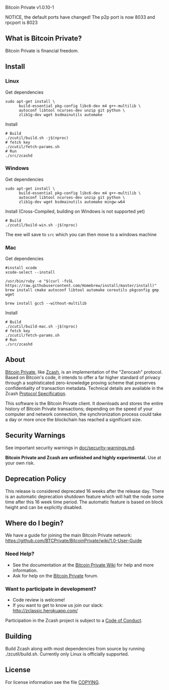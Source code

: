 Bitcoin Private v1.0.10-1

NOTICE, the default ports have changed! The p2p port is now 8033 and rpcport is 8023

What is Bitcoin Private?
----------------
Bitcoin Private is financial freedom.

Install
-----------------
### Linux

Get dependencies
```{r, engine='bash'}
sudo apt-get install \
      build-essential pkg-config libc6-dev m4 g++-multilib \
      autoconf libtool ncurses-dev unzip git python \
      zlib1g-dev wget bsdmainutils automake
```

Install
```{r, engine='bash'}
# Build
./zcutil/build.sh -j$(nproc)
# fetch key
./zcutil/fetch-params.sh
# Run
./src/zcashd
```

### Windows
Get dependencies
```{r, engine='bash'}
sudo apt-get install \
      build-essential pkg-config libc6-dev m4 g++-multilib \
      autoconf libtool ncurses-dev unzip git python \
      zlib1g-dev wget bsdmainutils automake mingw-w64
```

Install (Cross-Compiled, building on Windows is not supported yet)
```{r, engine='bash'}
# Build
./zcutil/build-win.sh -j$(nproc)
```
The exe will save to `src` which you can then move to a windows machine

### Mac
Get dependencies
```{r, engine='bash'}
#install xcode
xcode-select --install

/usr/bin/ruby -e "$(curl -fsSL https://raw.githubusercontent.com/Homebrew/install/master/install)"
brew install cmake autoconf libtool automake coreutils pkgconfig gmp wget

brew install gcc5 --without-multilib
```

Install
```{r, engine='bash'}
# Build
./zcutil/build-mac.sh -j$(nproc)
# fetch key
./zcutil/fetch-params.sh
# Run
./src/zcashd
```

About
--------------

[Bitcoin Private](http://zclassic.org/), like [Zcash](https://z.cash/), is an implementation of the "Zerocash" protocol.
Based on Bitcoin's code, it intends to offer a far higher standard of privacy
through a sophisticated zero-knowledge proving scheme that preserves
confidentiality of transaction metadata. Technical details are available
in the Zcash [Protocol Specification](https://github.com/zcash/zips/raw/master/protocol/protocol.pdf).

This software is the Bitcoin Private client. It downloads and stores the entire history
of Bitcoin Private transactions; depending on the speed of your computer and network
connection, the synchronization process could take a day or more once the
blockchain has reached a significant size.

Security Warnings
-----------------

See important security warnings in
[doc/security-warnings.md](doc/security-warnings.md).

**Bitcoin Private and Zcash are unfinished and highly experimental.** Use at your own risk.

Deprecation Policy
------------------

This release is considered deprecated 16 weeks after the release day. There
is an automatic deprecation shutdown feature which will halt the node some
time after this 16 week time period. The automatic feature is based on block
height and can be explicitly disabled.

Where do I begin?
-----------------
We have a guide for joining the main Bitcoin Private network:
https://github.com/BTCPrivate/BitcoinPrivate/wiki/1.0-User-Guide

### Need Help?

* See the documentation at the [Bitcoin Private Wiki](https://github.com/BTCPrivate/BitcoinPrivate/wiki)
  for help and more information.
* Ask for help on the [Bitcoin Private](http://zcltalk.tech/index.php) forum.

### Want to participate in development?

* Code review is welcome!
* If you want to get to know us join our slack: http://zclassic.herokuapp.com/


Participation in the Zcash project is subject to a
[Code of Conduct](code_of_conduct.md).

Building
--------

Build Zcash along with most dependencies from source by running
./zcutil/build.sh. Currently only Linux is officially supported.

License
-------

For license information see the file [COPYING](COPYING).
